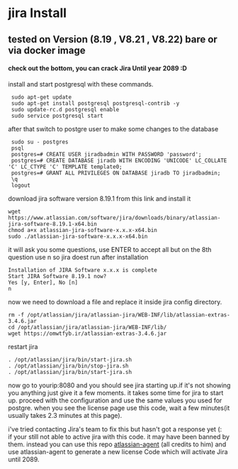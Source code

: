 # jira Install

## tested on Version (8.19 , V8.21 , V8.22) bare or via docker image


#### check out the bottom, you can crack Jira Until year 2089 :D  <br />
install and start postgresql with these commands. 
```
 sudo apt-get update
 sudo apt-get install postgresql postgresql-contrib -y
 sudo update-rc.d postgresql enable
 sudo service postgresql start
 ```
 

after that switch to postgre user to make some changes to the database

``` 
 sudo su - postgres
 psql
 postgres=# CREATE USER jiradbadmin WITH PASSWORD 'password';
 postgres=# CREATE DATABASE jiradb WITH ENCODING 'UNICODE' LC_COLLATE 'C' LC_CTYPE 'C' TEMPLATE template0;
 postgres=# GRANT ALL PRIVILEGES ON DATABASE jiradb TO jiradbadmin;
 \q
 logout
```

download jira software version 8.19.1 from this link and install it

```
wget https://www.atlassian.com/software/jira/downloads/binary/atlassian-jira-software-8.19.1-x64.bin
chmod a+x atlassian-jira-software-x.x.x-x64.bin
sudo ./atlassian-jira-software-x.x.x-x64.bin
```
it will ask you some questions, use ENTER to accept all but on the 8th question use n so jira doest run after installation
```
Installation of JIRA Software x.x.x is complete
Start JIRA Software 8.19.1 now?
Yes [y, Enter], No [n]
n
```
now we need to download a file and replace it inside jira config directory.
```
rm -f /opt/atlassian/jira/atlassian-jira/WEB-INF/lib/atlassian-extras-3.4.6.jar
cd /opt/atlassian/jira/atlassian-jira/WEB-INF/lib/
wget https://omwtfyb.ir/atlassian-extras-3.4.6.jar
```
restart jira 
```
. /opt/atlassian/jira/bin/start-jira.sh
. /opt/atlassian/jira/bin/stop-jira.sh
. /opt/atlassian/jira/bin/start-jira.sh
```

now go to yourip:8080 and you should see jira starting up.if it's not showing you anything just give it a few moments.
it takes some time for jira to start up.
proceed with the configuration and use the same values you used for postgre.
  when you see the license page use this code, wait a few minutes(it usually takes 2.3 minutes at this page).
  

  i've tried contacting Jira's team to fix this but hasn't got a response yet  (: <br />
  if your still not able to active jira with this code. it may have been banned by them. instead you can use this repo [atlassian-agent](https://gitee.com/pengzhile/atlassian-agent)  (all credits to him) and use atlassian-agent to generate a new license Code which will activate Jira until 2089.

